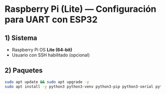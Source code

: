 # Raspberry Pi (Lite) — Configuración para UART con ESP32

## 1) Sistema
- Raspberry Pi OS **Lite (64-bit)**
- Usuario con SSH habilitado (opcional)

## 2) Paquetes
```bash
sudo apt update && sudo apt upgrade -y
sudo apt install -y python3 python3-venv python3-pip python3-serial python3-tk git cpufrequtils

